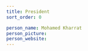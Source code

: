 ```yaml
---
title: President
sort_order: 0

person_name: Mohamed Kharrat
person_picture: 
person_website: 
---
```

